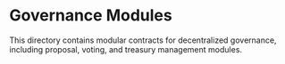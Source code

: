 # Governance Modules

This directory contains modular contracts for decentralized governance, including proposal, voting, and treasury management modules.
